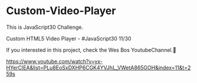 # Custom-Video-Player

This is JavaScript30 Challenge.

Custom HTML5 Video Player - #JavaScript30​ 11/30

If you interested in this project, check the Wes Bos YoutubeChannel.🔽

https://www.youtube.com/watch?v=yx-HYerClEA&list=PLu8EoSxDXHP6CGK4YVJhL_VWetA865GOH&index=11&t=259s
